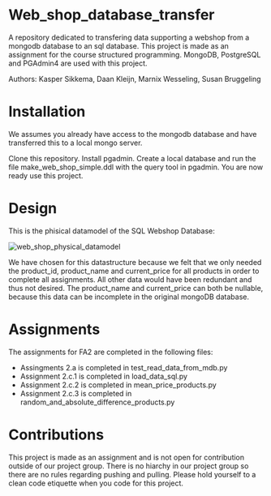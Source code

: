 # Web_shop_database_transfer
A repository dedicated to transfering data supporting a webshop from a mongodb database to an sql database. 
This project is made as an assignment for the course structured programming. 
MongoDB, PostgreSQL and PGAdmin4 are used with this project.

Authors: Kasper Sikkema, Daan Kleijn, Marnix Wesseling, Susan Bruggeling

# Installation
We assumes you already have access to the mongodb database and have transferred this to a local mongo server.

Clone this repository.
Install pgadmin. Create a local database and run the file make_web_shop_simple.ddl with the query tool in pgadmin.
You are now ready use this project.

# Design
This is the phisical datamodel of the SQL Webshop Database:

![web_shop_physical_datamodel](https://user-images.githubusercontent.com/96492291/158082661-25111f16-acdf-493c-a097-8c7961251d29.png)

We have chosen for this datastructure because we felt that we only needed the product_id, product_name and 
current_price for all products in order to complete all assignments. All other data would have been redundant and 
thus not desired. The product_name and current_price can both be nullable, because this data can be incomplete in 
the original mongoDB database.

# Assignments
The assignments for FA2 are completed in the following files:
- Assingments 2.a is completed in test_read_data_from_mdb.py
- Assignment 2.c.1 is completed in load_data_sql.py
- Assignment 2.c.2 is completed in mean_price_products.py
- Assignment 2.c.3 is completed in random_and_absolute_difference_products.py

# Contributions
This project is made as an assignment and is not open for contribution outside of our project group.
There is no hiarchy in our project group so there are no rules regarding pushing and pulling. 
Please hold yourself to a clean code etiquette when you code for this project.
 
